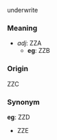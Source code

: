 underwrite
### Meaning
+ _adj_: ZZA
    + __eg__: ZZB

### Origin

ZZC

### Synonym

__eg__: ZZD

+ ZZE


